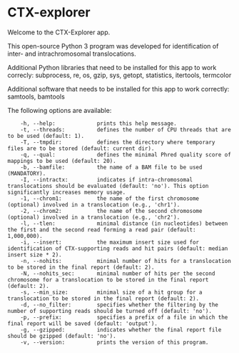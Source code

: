 # CTX-explorer

Welcome to the CTX-Explorer app. 

This open-source Python 3 program was developed for identification of inter- and intrachromosomal translocations.

Additional Python libraries that need to be installed for this app to work correcly:
subprocess, re, os, gzip, sys, getopt, statistics, itertools, termcolor

Additional software that needs to be installed for this app to work correctly:
samtools, bamtools

The following options are available:

        -h, --help:             prints this help message.
        -t, --threads:          defines the number of CPU threads that are to be used (default: 1).
        -T, --tmpdir:           defines the directory where temporary files are to be stored (default: current dir).
        -q, --qual:             defines the minimal Phred quality score of mappings to be used (default: 20).
        -b, --bamfile:          the name of a BAM file to be used (MANDATORY).
        -I, --intractx:         indicates if intra-chromosomal translocations should be evaluated (default: 'no'). This option significantly increases memory usage.
        -1, --chrom1:           the name of the first chromosome (optional) involved in a translocation (e.g., 'chr1').
        -2, --chrom2:           the name of the second chromosome (optional) involved in a translocation (e.g., 'chr2').
        -l, --tlen:             minimal distance (in nucleotides) between the first and the second read forming a read pair (default: 1,000,000).
        -i, --insert:           the maximum insert size used for identification of CTX-supporting reads and hit pairs (default: median insert size * 2).
        -n, --nohits:           minimal number of hits for a translocation to be stored in the final report (default: 2).
        -N, --nohits_sec:       minimal number of hits per the second chromosome for a translocation to be stored in the final report (default: 2).
        -s, --min_size:         minimal size of a hit group for a translocation to be stored in the final report (default: 2).
        -d, --no_filter:        specifies whether the filtering by the number of supporting reads should be turned off (default: 'no').
        -p, --prefix:           specifies a prefix of a file in which the final report will be saved (default: 'output').
        -g, --gzipped:          indicates whether the final report file should be gzipped (default: 'no').
        -v, --version:          prints the version of this program.

